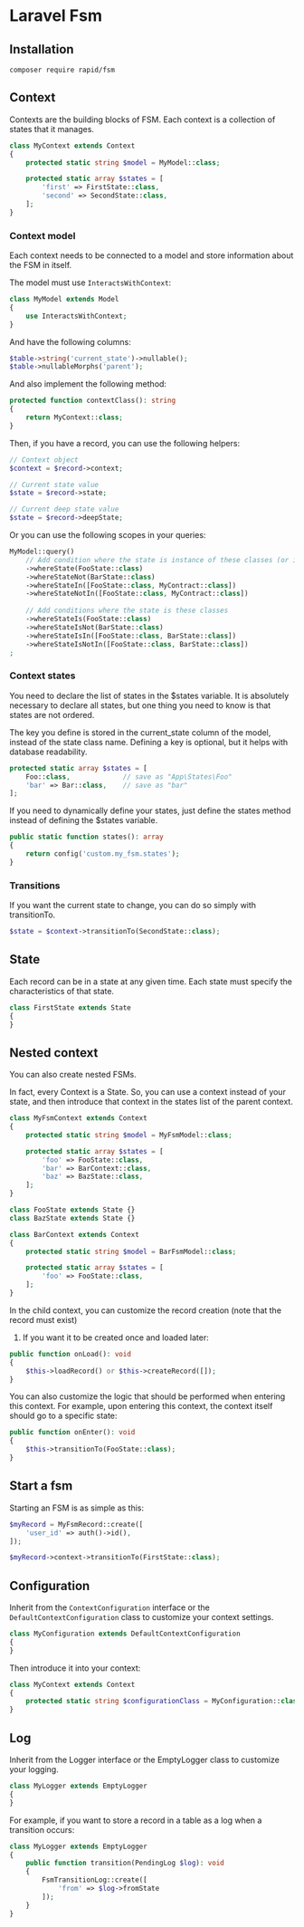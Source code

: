 # Laravel Fsm

## Installation

```shell
composer require rapid/fsm
```

## Context
Contexts are the building blocks of FSM. Each context is a collection of states that it manages.

```php
class MyContext extends Context
{
    protected static string $model = MyModel::class;

    protected static array $states = [
        'first' => FirstState::class,
        'second' => SecondState::class,
    ];
}
```


### Context model
Each context needs to be connected to a model and store information about the FSM in itself.

The model must use `InteractsWithContext`:

```php
class MyModel extends Model
{
    use InteractsWithContext;
}
```

And have the following columns:

```php
$table->string('current_state')->nullable();
$table->nullableMorphs('parent');
```

And also implement the following method:

```php
protected function contextClass(): string
{
    return MyContext::class;
}
```

Then, if you have a record, you can use the following helpers:

```php
// Context object
$context = $record->context;

// Current state value
$state = $record->state;

// Current deep state value
$state = $record->deepState;
```

Or you can use the following scopes in your queries:

```php
MyModel::query()
    // Add condition where the state is instance of these classes (or interfaces)
    ->whereState(FooState::class)
    ->whereStateNot(BarState::class)
    ->whereStateIn([FooState::class, MyContract::class])
    ->whereStateNotIn([FooState::class, MyContract::class])
    
    // Add conditions where the state is these classes
    ->whereStateIs(FooState::class)
    ->whereStateIsNot(BarState::class)
    ->whereStateIsIn([FooState::class, BarState::class])
    ->whereStateIsNotIn([FooState::class, BarState::class])
;
```


### Context states
You need to declare the list of states in the $states variable. It is absolutely necessary
to declare all states, but one thing you need to know is that states are not ordered.

The key you define is stored in the current_state column of the model,
instead of the state class name. Defining a key is optional,
but it helps with database readability.

```php
protected static array $states = [
    Foo::class,             // save as "App\States\Foo"
    'bar' => Bar::class,    // save as "bar"
];
```

If you need to dynamically define your states,
just define the states method instead of defining the $states variable.

```php
public static function states(): array
{
    return config('custom.my_fsm.states');
}
```

### Transitions
If you want the current state to change, you can do so simply with transitionTo.

```php
$state = $context->transitionTo(SecondState::class);
```


## State
Each record can be in a state at any given time.
Each state must specify the characteristics of that state.

```php
class FirstState extends State
{
}
```


## Nested context
You can also create nested FSMs.

In fact, every Context is a State. So, you can use a context instead of your state,
and then introduce that context in the states list of the parent context.

```php
class MyFsmContext extends Context
{
    protected static string $model = MyFsmModel::class;

    protected static array $states = [
        'foo' => FooState::class,
        'bar' => BarContext::class,
        'baz' => BazState::class,
    ];
}

class FooState extends State {}
class BazState extends State {}

class BarContext extends Context
{
    protected static string $model = BarFsmModel::class;

    protected static array $states = [
        'foo' => FooState::class,
    ];
}
```

In the child context, you can customize the record creation (note that the record must exist)

1. If you want it to be created once and loaded later:

```php
public function onLoad(): void
{
    $this->loadRecord() or $this->createRecord([]);
}
```

You can also customize the logic that should be performed when entering this context.
For example, upon entering this context, the context itself should go to a specific state:

```php
public function onEnter(): void
{
    $this->transitionTo(FooState::class);
}
```


## Start a fsm

Starting an FSM is as simple as this:

```php
$myRecord = MyFsmRecord::create([
    'user_id' => auth()->id(),
]);

$myRecord->context->transitionTo(FirstState::class);
```


## Configuration
Inherit from the `ContextConfiguration` interface or the `DefaultContextConfiguration`
class to customize your context settings.

```php
class MyConfiguration extends DefaultContextConfiguration
{
}
```

Then introduce it into your context:

```php
class MyContext extends Context
{
    protected static string $configurationClass = MyConfiguration::class;
}
```


## Log
Inherit from the Logger interface or the EmptyLogger class to customize your logging.

```php
class MyLogger extends EmptyLogger
{
}
```

For example, if you want to store a record in a table as a log when a transition occurs:

```php
class MyLogger extends EmptyLogger
{
    public function transition(PendingLog $log): void
    {
        FsmTransitionLog::create([
            'from' => $log->fromState
        ]);
    }
}
```
